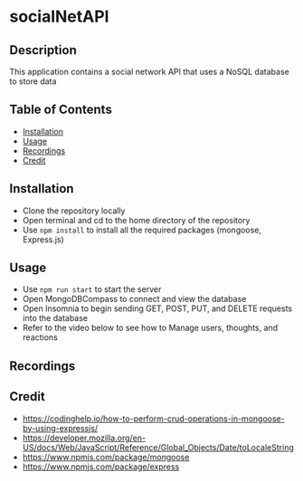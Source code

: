 # socialNetAPI
## Description 
This application contains a social network API that uses a NoSQL database to store data
## Table of Contents 
- [Installation](#Installation)
- [Usage](#Usage)
- [Recordings](#Recordings)
- [Credit](#Credit)

## Installation
- Clone the repository locally
- Open terminal and cd to the home directory of the repository
- Use `npm install` to install all the required packages (mongoose, Express.js)
## Usage 
- Use `npm run start` to start the server
- Open MongoDBCompass to connect and view the database
- Open Insomnia to begin sending GET, POST, PUT, and DELETE requests into the database 
- Refer to the video below to see how to Manage users, thoughts, and reactions 
## Recordings 

## Credit
- https://codinghelp.io/how-to-perform-crud-operations-in-mongoose-by-using-expressjs/ 
- https://developer.mozilla.org/en-US/docs/Web/JavaScript/Reference/Global_Objects/Date/toLocaleString 
- https://www.npmjs.com/package/mongoose 
- https://www.npmjs.com/package/express 
